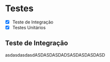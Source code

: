 # Testes
- [x] Teste de Integração
- [x] Testes Unitários

## Teste de Integração
asdasdasdasdASDASDASDADSASDASDASDASD